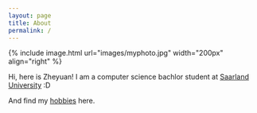 ```yaml
---
layout: page
title: About
permalink: /
---
```

{% include image.html url="images/myphoto.jpg" width="200px" align="right" %}

Hi, here is Zheyuan! I am a computer science bachlor student at [Saarland University] :D

<!-- I enjoy learning new abstract theories at university and would like to find more motivation through practice. So I am currently looking for a student job in coding, for any ideas or information please feel free to [email me] :D -->

And find my [hobbies] here.

[Saarland University]: https://saarland-informatics-campus.de/

[email me]: mailto:zhwu00001@stud.uni-saarland.de

[hobbies]: /misc/